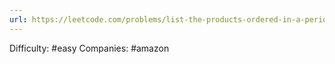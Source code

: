 ```yaml
---
url: https://leetcode.com/problems/list-the-products-ordered-in-a-period
---
```


Difficulty: #easy
Companies: #amazon